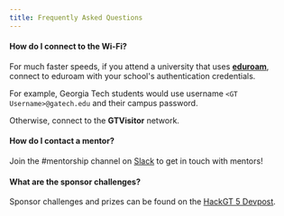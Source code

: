 ```yaml
---
title: Frequently Asked Questions
---
```


#### How do I connect to the Wi-Fi?
For much faster speeds, if you attend a university that uses **[eduroam](https://www.eduroam.org/where/)**, connect to eduroam with your school's authentication credentials. 

For example, Georgia Tech students would use username `<GT Username>@gatech.edu` and their campus password. 

Otherwise, connect to the **GTVisitor** network.

#### How do I contact a mentor?
Join the #mentorship channel on [Slack](https://hackgt5.slack.com) to get in touch with mentors!

#### What are the sponsor challenges?
Sponsor challenges and prizes can be found on the [HackGT 5 Devpost](https://hackgt2018.devpost.com/).